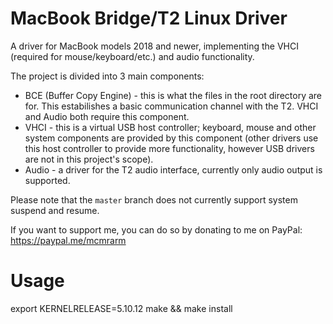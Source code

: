 # MacBook Bridge/T2 Linux Driver
A driver for MacBook models 2018 and newer, implementing the VHCI (required for mouse/keyboard/etc.) and audio functionality.

The project is divided into 3 main components:
- BCE (Buffer Copy Engine) - this is what the files in the root directory are for. This estabilishes a basic communication channel with the T2. VHCI and Audio both require this component.
- VHCI - this is a virtual USB host controller; keyboard, mouse and other system components are provided by this component (other drivers use this host controller to provide more functionality, however USB drivers are not in this project's scope).
- Audio - a driver for the T2 audio interface, currently only audio output is supported.

Please note that the `master` branch does not currently support system suspend and resume.

If you want to support me, you can do so by donating to me on PayPal: https://paypal.me/mcmrarm

# Usage

export KERNELRELEASE=5.10.12
make && make install